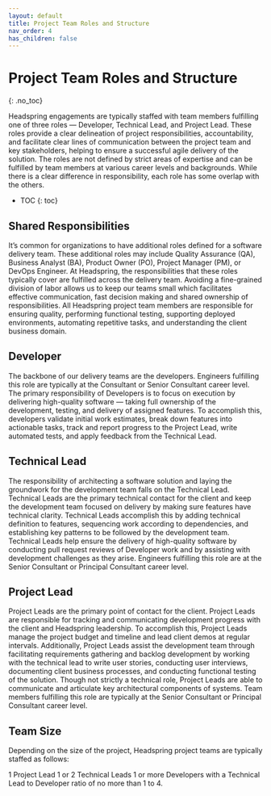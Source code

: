 ```yaml
---
layout: default
title: Project Team Roles and Structure
nav_order: 4
has_children: false
---
```


# Project Team Roles and Structure
{: .no_toc}

Headspring engagements are typically staffed with team members fulfilling one of three roles — Developer, Technical Lead, and Project Lead. These roles provide a clear delineation of project responsibilities, accountability, and facilitate clear lines of communication between the project team and key stakeholders, helping to ensure a successful agile delivery of the solution. The roles are not defined by strict areas of expertise and can be fulfilled by team members at various career levels and backgrounds. While there is a clear difference in responsibility, each role has some overlap with the others.

* TOC
{: toc}

## Shared Responsibilities

It’s common for organizations to have additional roles defined for a software delivery team. These additional roles may include Quality Assurance (QA), Business Analyst (BA), Product Owner (PO), Project Manager (PM), or DevOps Engineer. At Headspring, the responsibilities that these roles typically cover are fulfilled across the delivery team. Avoiding a fine-grained division of labor allows us to keep our teams small which facilitates effective communication, fast decision making and shared ownership of responsibilities. All Headspring project team members are responsible for ensuring quality, performing functional testing, supporting deployed environments, automating repetitive tasks, and understanding the client business domain. 

## Developer

The backbone of our delivery teams are the developers. Engineers fulfilling this role are typically at the Consultant or Senior Consultant career level. The primary responsibility of Developers is to focus on execution by delivering high-quality software — taking full ownership of the development, testing, and delivery of assigned features. To accomplish this, developers validate initial work estimates, break down features into actionable tasks, track and report progress to the Project Lead, write automated tests, and apply feedback from the Technical Lead.

## Technical Lead

The responsibility of architecting a software solution and laying the groundwork for the development team falls on the Technical Lead. Technical Leads are the primary technical contact for the client and keep the development team focused on delivery by making sure features have technical clarity. Technical Leads accomplish this by adding technical definition to features, sequencing work according to dependencies, and establishing key patterns to be followed by the development team. Technical Leads help ensure the delivery of high-quality software by conducting pull request reviews of Developer work and by assisting with development challenges as they arise. Engineers fulfilling this role are at the Senior Consultant or Principal Consultant career level.

## Project Lead

Project Leads are the primary point of contact for the client. Project Leads are responsible for tracking and communicating development progress with the client and Headspring leadership. To accomplish this, Project Leads manage the project budget and timeline and lead client demos at regular intervals. Additionally, Project Leads assist the development team through facilitating requirements gathering and backlog development by working with the technical lead to write user stories, conducting user interviews, documenting client business processes, and conducting functional testing of the solution. Though not strictly a technical role, Project Leads are able to communicate and articulate key architectural components of systems. Team members fulfilling this role are typically at the Senior Consultant or Principal Consultant career level.

## Team Size

Depending on the size of the project, Headspring project teams are typically staffed as follows:

1 Project Lead
1 or 2 Technical Leads
1 or more Developers with a Technical Lead to Developer ratio of no more than 1 to 4.
